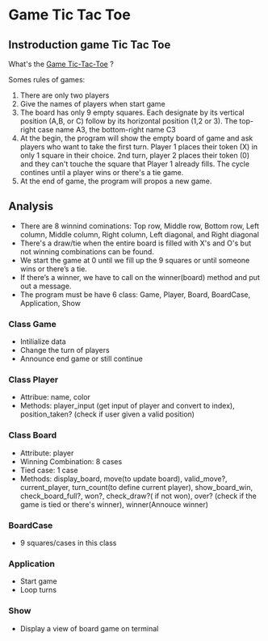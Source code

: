 # Game Tic Tac Toe

## Instroduction game Tic Tac Toe

What's the [Game Tic-Tac-Toe](https://en.wikipedia.org/wiki/Tic-tac-toe) ?

Somes rules of games:

1. There are only two players
2. Give the names of players when start game
3. The board has only 9 empty squares. Each designate by its vertical position (A,B, or C) follow by its horizontal position (1,2 or 3). The top-right case name A3, the bottom-right name C3
4. At the begin, the program will show the empty board of game and ask players who want to take the first turn. Player 1 places their token (X) in only 1 square in their choice. 2nd turn, player 2 places their token (0) and they can't touche the square that Player 1 already fills. The cycle contines until a player wins or there's a tie game.
5. At the end of game, the program will propos a new game.

## Analysis

- There are 8 winnind cominations: Top row, Middle row, Bottom row, Left column, Middle column, Right column, Left diagonal, and Right diagonal
- There's a draw/tie when the entire board is filled with X's and O's but not winning combinations can be found.
- We start the game at 0 until we fill up the 9 squares or until someone wins or there’s a tie.
- If there’s a winner, we have to call on the winner(board) method and put out a message.
- The program must be have 6 class: Game, Player, Board, BoardCase, Application, Show

### Class Game

- Intilialize data
- Change the turn of players
- Announce end game or still continue

### Class Player

- Attribue: name, color
- Methods: player_input (get input of player and convert to index), position_taken? (check if user given a valid position)

### Class Board

- Attribute: player
- Winning Combination: 8 cases
- Tied case: 1 case
- Methods: display_board, move(to update board), valid_move?, current_player, turn_count(to define current player), show_board_win, check_board_full?, won?, check_draw?( if not won), over? (check if the game is tied or there's winner), winner(Annouce winner)

### BoardCase

- 9 squares/cases in this class

### Application

- Start game
- Loop turns

### Show

- Display a view of board game on terminal
